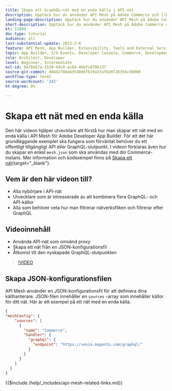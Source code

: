 ```yaml
---
title: Skapa ett GraphQL-nät med en enda källa i API-nät
description: Upptäck hur du använder API Mesh på Adobe Commerce och [!DNL Adobe App Builder]. Lär dig hur du skapar ett nät som har en källa.
landing-page-description: Upptäck hur du använder API Mesh på Adobe Commerce och [!DNL Adobe App Builder]. Lär dig hur du skapar ett nät som har en källa.
short-description: Upptäck hur du använder API Mesh på Adobe Commerce och [!DNL Adobe App Builder]. Lär dig hur du skapar ett nät som har en källa.
kt: 11804
doc-type: tutorial
audience: all
last-substantial-update: 2023-2-8
feature: API Mesh, App Builder, Extensibility, Tools and External Services, Backend Development
topic: App Builder, I/O Events, Developer Console, Commerce, Development, Integrations
role: Architect, Developer
level: Beginner, Intermediate
exl-id: 9a78457a-1539-49c0-ac69-4bbfc6786137
source-git-commit: 404d2708a6d540d6fb19a33afb20726356cd8000
workflow-type: tm+mt
source-wordcount: '242'
ht-degree: 0%

---
```


# Skapa ett nät med en enda källa

Den här videon hjälper utvecklare att förstå hur man skapar ett nät med en enda källa i API Mesh för Adobe Developer App Builder. För att det här grundläggande exemplet ska fungera som förväntat behöver du ett offentligt tillgängligt API eller GraphQL-slutpunkt. I videon förklaras även hur du skapar en enkel `mesh.json` som ska användas med din Commerce-instans. Mer information och kodexempel finns på [Skapa ett nät](https://developer.adobe.com/graphql-mesh-gateway/gateway/create-mesh/#create-a-mesh-1){target="_blank"}.

## Vem är den här videon till?

* Alla nybörjare i API-nät
* Utvecklare som är intresserade av att kombinera flera GraphQL- och API-källor
* Alla som behöver veta hur man filtrerar nätverksfliken och filtrerar efter GraphQL

## Videoinnehåll

* Använda API-nät som omvänd proxy
* Skapa ett nät från en JSON-konfigurationsfil
* Åtkomst till den nyskapade GraphQL-slutpunkten

>[!VIDEO](https://video.tv.adobe.com/v/3414124?quality=12&learn=on)

## Skapa JSON-konfigurationsfilen

API Mesh använder en JSON-konfigurationsfil för att definiera dina källhanterare. JSON-filen innehåller en `sources` -array som innehåller källor för ditt nät. Här är ett exempel på ett nät med en enda källa.

```json
{
"meshConfig": {
    "sources": [
      {
        "name": "Commerce",
        "handler": {
          "graphql": {
            "endpoint": "https://venia.magento.com/graphql/"
          }
        }
      }
    ]
  }
}
```

{{$include /help/_includes/api-mesh-related-links.md}}

